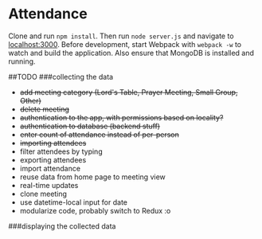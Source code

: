 # Attendance

Clone and run `npm install`. Then run `node server.js` and navigate to 
[localhost:3000](http://localhost:3000). Before development, start Webpack with `webpack -w` to watch
and build the application. Also ensure that MongoDB is installed and running.

##TODO
###collecting the data
* ~~add meeting category (Lord's Table, Prayer Meeting, Small Group, Other)~~
* ~~delete meeting~~
* ~~authentication to the app, with permissions based on locality?~~
* ~~authentication to database (backend stuff)~~
* ~~enter count of attendance instead of per-person~~
* ~~importing attendees~~
* filter attendees by typing
* exporting attendees
* import attendance
* reuse data from home page to meeting view
* real-time updates
* clone meeting
* use datetime-local input for date
* modularize code, probably switch to Redux :o

###displaying the collected data
